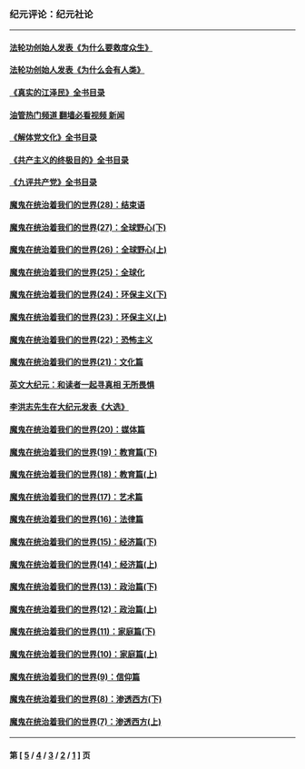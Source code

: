 ### 纪元评论：纪元社论
---
#### [法轮功创始人发表《为什么要救度众生》](../../pages/nsc422/n13975246.md?10040330) 
#### [法轮功创始人发表《为什么会有人类》](../../pages/nsc422/n13912117.md?10040330) 
#### [《真实的江泽民》全书目录](../../pages/nsc422/n13721399.md?10040330) 
#### [油管热门频道 翻墙必看视频 新闻](ok?10040330)
#### [《解体党文化》全书目录](../../pages/nsc422/n13721157.md?10040330) 
#### [《共产主义的终极目的》全书目录](../../pages/nsc422/n13721048.md?10040330) 
#### [《九评共产党》全书目录](../../pages/nsc422/n13708085.md?10040330) 
#### [魔鬼在统治着我们的世界(28)：结束语](../../pages/nsc422/n10936246.md?10040330) 
#### [魔鬼在统治着我们的世界(27)：全球野心(下)](../../pages/nsc422/n10928319.md?10040330) 
#### [魔鬼在统治着我们的世界(26)：全球野心(上)](../../pages/nsc422/n10900318.md?10040330) 
#### [魔鬼在统治着我们的世界(25)：全球化](../../pages/nsc422/n10788205.md?10040330) 
#### [魔鬼在统治着我们的世界(24)：环保主义(下)](../../pages/nsc422/n10695307.md?10040330) 
#### [魔鬼在统治着我们的世界(23)：环保主义(上)](../../pages/nsc422/n10688613.md?10040330) 
#### [魔鬼在统治着我们的世界(22)：恐怖主义](../../pages/nsc422/n10614727.md?10040330) 
#### [魔鬼在统治着我们的世界(21)：文化篇](../../pages/nsc422/n10597706.md?10040330) 
#### [英文大纪元：和读者一起寻真相 无所畏惧](../../pages/nsc422/n12542027.md?10040330) 
#### [李洪志先生在大纪元发表《大选》](../../pages/nsc422/n12534746.md?10040330) 
#### [魔鬼在统治着我们的世界(20)：媒体篇](../../pages/nsc422/n10586579.md?10040330) 
#### [魔鬼在统治着我们的世界(19)：教育篇(下)](../../pages/nsc422/n10564808.md?10040330) 
#### [魔鬼在统治着我们的世界(18)：教育篇(上)](../../pages/nsc422/n10526970.md?10040330) 
#### [魔鬼在统治着我们的世界(17)：艺术篇](../../pages/nsc422/n10499093.md?10040330) 
#### [魔鬼在统治着我们的世界(16)：法律篇](../../pages/nsc422/n10485969.md?10040330) 
#### [魔鬼在统治着我们的世界(15)：经济篇(下)](../../pages/nsc422/n10469975.md?10040330) 
#### [魔鬼在统治着我们的世界(14)：经济篇(上)](../../pages/nsc422/n10457370.md?10040330) 
#### [魔鬼在统治着我们的世界(13)：政治篇(下)](../../pages/nsc422/n10448270.md?10040330) 
#### [魔鬼在统治着我们的世界(12)：政治篇(上)](../../pages/nsc422/n10444576.md?10040330) 
#### [魔鬼在统治着我们的世界(11)：家庭篇(下)](../../pages/nsc422/n10440961.md?10040330) 
#### [魔鬼在统治着我们的世界(10)：家庭篇(上)](../../pages/nsc422/n10435448.md?10040330) 
#### [魔鬼在统治着我们的世界(9)：信仰篇](../../pages/nsc422/n10432159.md?10040330) 
#### [魔鬼在统治着我们的世界(8)：渗透西方(下)](../../pages/nsc422/n10429603.md?10040330) 
#### [魔鬼在统治着我们的世界(7)：渗透西方(上)](../../pages/nsc422/n10426013.md?10040330) 

---
#### 第 [ [5](./5.md?10040330) / [4](./4.md?10040330) / [3](./3.md?10040330) / [2](./2.md?10040330) / [1](./1.md?10040330) ] 页
